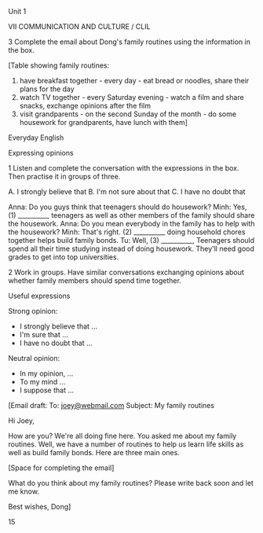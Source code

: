 Unit 1

VII COMMUNICATION AND CULTURE / CLIL

3 Complete the email about Dong's family routines using the information in the box.

[Table showing family routines:
1. have breakfast together - every day - eat bread or noodles, share their plans for the day
2. watch TV together - every Saturday evening - watch a film and share snacks, exchange opinions after the film
3. visit grandparents - on the second Sunday of the month - do some housework for grandparents, have lunch with them]

Everyday English

Expressing opinions

1 Listen and complete the conversation with the expressions in the box. Then practise it in groups of three.

A. I strongly believe that
B. I'm not sure about that
C. I have no doubt that

Anna: Do you guys think that teenagers should do housework?
Minh: Yes, (1) __________ teenagers as well as other members of the family should share the housework.
Anna: Do you mean everybody in the family has to help with the housework?
Minh: That's right. (2) __________ doing household chores together helps build family bonds.
Tu: Well, (3) __________, Teenagers should spend all their time studying instead of doing housework. They'll need good grades to get into top universities.

2 Work in groups. Have similar conversations exchanging opinions about whether family members should spend time together.

Useful expressions

Strong opinion:
- I strongly believe that ...
- I'm sure that ...
- I have no doubt that ...

Neutral opinion:
- In my opinion, ...
- To my mind ...
- I suppose that ...

[Email draft:
To: joey@webmail.com
Subject: My family routines

Hi Joey,

How are you? We're all doing fine here. You asked me about my family routines. Well, we have a number of routines to help us learn life skills as well as build family bonds. Here are three main ones.

[Space for completing the email]

What do you think about my family routines? Please write back soon and let me know.

Best wishes,
Dong]

15